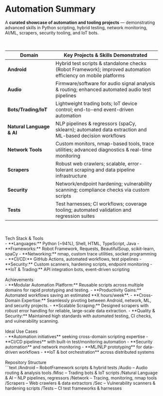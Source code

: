 # Automation Summary

A **curated showcase of automation and tooling projects** — demonstrating advanced skills in Python scripting, hybrid testing, network monitoring, AI/ML, scrapers, security tooling, and IoT bots.
<br />  
<br />  
  
| Domain                   | Key Projects & Skills Demonstrated                                                                                           |
|--------------------------|-----------------------------------------------------------------------------------------------------------------------------|
| **Android**              | Hybrid test scripts & standalone checks (Robot Framework); improved automation efficiency on mobile platforms                |
| **Audio**                | Firmware/software for audio signal analysis & routing; enhanced automated audio test pipelines                              |
| **Bots/Trading/IoT**     | Lightweight trading bots; IoT device control; end-to-end event-driven automation                                            |
| **Natural Language & AI**| NLP pipelines & regressors (spaCy, sklearn); automated data extraction and ML-based decision workflows                      |
| **Network Tools**        | Custom monitors, nmap-based tools, trace utilities; advanced diagnostics & real-time monitoring                             |
| **Scrapers**             | Robust web crawlers; scalable, error-tolerant scraping and data pipeline infrastructure                                     |
| **Security**             | Network/endpoint hardening; vulnerability scanning; compliance checks via custom scripts                                    |
| **Tests**                | Test harnesses; CI workflows; coverage tooling; automated validation and regression suites                                  |
  
  
<br />  
<br />  
Tech Stack & Tools  
<br />  
- **Languages:** Python (~94%), Shell, HTML, TypeScript, Java
- **Frameworks:** Robot Framework, Requests, BeautifulSoup, scikit-learn, spaCy
- **Networking:** nmap, custom trace utilities, socket programming
- **CI/CD:** GitHub Actions, automated workflows, test pipelines
- **Security:** Custom scanners, hardening scripts, endpoint monitoring
- **IoT & Trading:** API integration bots, event-driven scripting
  
<br />  
<br />  
Achievements  
<br />  
- **Modular Automation Platform:** Reusable scripts across multiple domains for rapid prototyping and testing.
- **Productivity Gains:** Automated workflows saving an estimated **X hours/week**.
- **Cross-Domain Expertise:** Seamlessly pivoting between Android, network, ML, and security projects.
- **Scalable Scraping:** Designed scrapers with robust error handling for reliable, large-scale data extraction.
- **Quality & Security:** Maintained high standards with automated testing, CI checks, and vulnerability scanning.
  
<br />  
<br />  
Ideal Use Cases  
<br />  
- **Automation initiatives** seeking cross-domain scripting expertise
- **CI/CD pipelines** with built-in test/monitoring automation
- **Security automation** and network monitoring
- **ML/NLP prototyping** for data-driven workflows
- **IoT & bot orchestration** across distributed systems
  
<br />  
<br />  
Repository Structure  
<br />  
```text
/Android                – RobotFramework scripts & hybrid tests  
/Audio                  – Audio routing & analysis tools  
/Misc                   – Trading bots & IoT scripts  
/Natural Language & AI  – NLP pipelines, regressors  
/Network                – Tracing, monitoring, nmap tools  
/Scrapers               – Web crawlers & data extractors  
/Sec                    – Vulnerability scanners & hardening scripts  
/Tests                  – CI test frameworks & harnesses  
